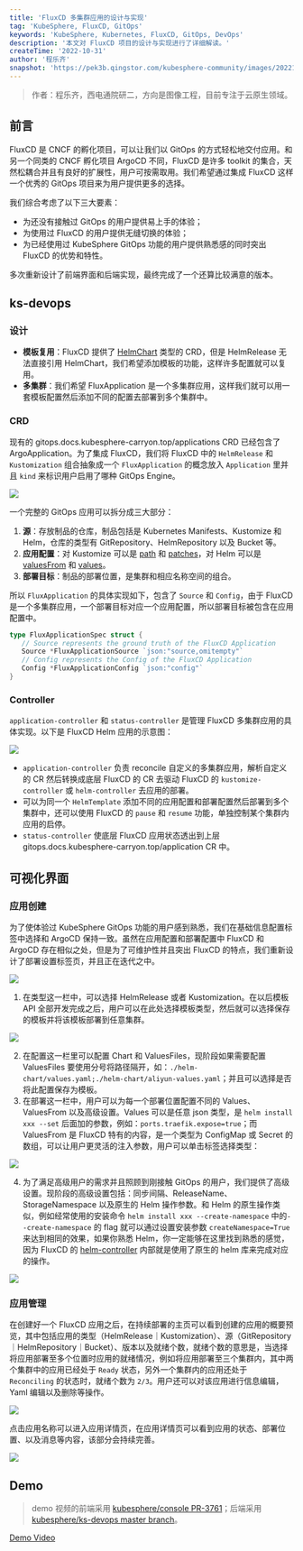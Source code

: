 ```yaml
---
title: 'FluxCD 多集群应用的设计与实现'
tag: 'KubeSphere, FluxCD, GitOps'
keywords: 'KubeSphere, Kubernetes, FluxCD, GitOps, DevOps'
description: '本文对 FluxCD 项目的设计与实现进行了详细解读。'
createTime: '2022-10-31'
author: '程乐齐'
snapshot: 'https://pek3b.qingstor.com/kubesphere-community/images/202210312135934.jpg'
---
```


> 作者：程乐齐，西电通院研二，方向是图像工程，目前专注于云原生领域。

## 前言

FluxCD 是 CNCF 的孵化项目，可以让我们以 GitOps 的方式轻松地交付应用。和另一个同类的 CNCF 孵化项目 ArgoCD 不同，FluxCD 是许多 toolkit 的集合，天然松耦合并且有良好的扩展性，用户可按需取用。我们希望通过集成 FluxCD 这样一个优秀的 GitOps 项目来为用户提供更多的选择。

我们综合考虑了以下三大要素：

+ 为还没有接触过 GitOps 的用户提供易上手的体验；
+ 为使用过 FluxCD 的用户提供无缝切换的体验；
+ 为已经使用过 KubeSphere GitOps 功能的用户提供熟悉感的同时突出 FluxCD 的优势和特性。

多次重新设计了前端界面和后端实现，最终完成了一个还算比较满意的版本。

## ks-devops

### 设计

- **模板复用**：FluxCD 提供了 [HelmChart](https://fluxcd.io/flux/components/source/helmcharts/) 类型的 CRD，但是 HelmRelease 无法直接引用 HelmChart，我们希望添加模板的功能，这样许多配置就可以复用。
- **多集群**：我们希望 FluxApplication 是一个多集群应用，这样我们就可以用一套模板配置然后添加不同的配置去部署到多个集群中。

### CRD

现有的 gitops.docs.kubesphere-carryon.top/applications CRD 已经包含了 ArgoApplication。为了集成 FluxCD，我们将 FluxCD 中的 `HelmRelease` 和 `Kustomization` 组合抽象成一个 `FluxApplication` 的概念放入 `Application` 里并且 `kind` 来标识用户启用了哪种 GitOps Engine。

![](https://pek3b.qingstor.com/kubesphere-community/images/202210211729793.png)

一个完整的 GitOps 应用可以拆分成三大部分：
1. **源**：存放制品的仓库，制品包括是 Kubernetes Manifests、Kustomize 和 Helm，仓库的类型有 GitRepository、HelmRepository 以及 Bucket 等。
2. **应用配置**：对 Kustomize 可以是 [path](https://github.com/fluxcd/kustomize-controller/blob/52be7c873d25122f9578e1daaa11283d449d5a25/api/v1beta2/kustomization_types.go#L77) 和 [patches](https://github.com/fluxcd/kustomize-controller/blob/52be7c873d25122f9578e1daaa11283d449d5a25/api/v1beta2/kustomization_types.go#L95)，对 Helm 可以是 [valuesFrom](https://github.com/fluxcd/helm-controller/blob/0fc4d0f1c09bf7ab7c5990aefe480ca4648eeedd/api/v2beta1/helmrelease_types.go#L162) 和 [values](https://github.com/fluxcd/helm-controller/blob/0fc4d0f1c09bf7ab7c5990aefe480ca4648eeedd/api/v2beta1/helmrelease_types.go#L166)。
3. **部署目标**：制品的部署位置，是集群和相应名称空间的组合。

所以 `FluxApplication` 的具体实现如下，包含了 `Source` 和 `Config`，由于 FluxCD 是一个多集群应用，一个部署目标对应一个应用配置，所以部署目标被包含在应用配置中。
```go
type FluxApplicationSpec struct {  
   // Source represents the ground truth of the FluxCD Application  
   Source *FluxApplicationSource `json:"source,omitempty"`  
   // Config represents the Config of the FluxCD Application  
   Config *FluxApplicationConfig `json:"config"`  
}
```

### Controller

`application-controller` 和 `status-controller` 是管理 FluxCD 多集群应用的具体实现。以下是 FluxCD Helm 应用的示意图：

![](https://pek3b.qingstor.com/kubesphere-community/images/202210211728027.png)

- `application-controller` 负责 reconcile 自定义的多集群应用，解析自定义的 CR 然后转换成底层 FluxCD 的 CR 去驱动 FluxCD 的 `kustomize-controller` 或 `helm-controller` 去应用的部署。
- 可以为同一个 `HelmTemplate` 添加不同的应用配置和部署配置然后部署到多个集群中，还可以使用 FluxCD 的 `pause` 和 `resume` 功能，单独控制某个集群内应用的启停。
- `status-controller` 使底层 FluxCD 应用状态透出到上层 gitops.docs.kubesphere-carryon.top/application CR 中。

## 可视化界面

### 应用创建

为了使体验过 KubeSphere GitOps 功能的用户感到熟悉，我们在基础信息配置标签中选择和 ArgoCD 保持一致。虽然在应用配置和部署配置中 FluxCD 和 ArgoCD 存在相似之处，但是为了可维护性并且突出 FluxCD 的特点，我们重新设计了部署设置标签页，并且正在迭代之中。

![](https://pek3b.qingstor.com/kubesphere-community/images/202210211728960.png)

1. 在类型这一栏中，可以选择 HelmRelease 或者 Kustomization。在以后模板 API 全部开发完成之后，用户可以在此处选择模板类型，然后就可以选择保存的模板并将该模板部署到任意集群。

![](https://pek3b.qingstor.com/kubesphere-community/images/202210211728225.png)

2. 在配置这一栏里可以配置 Chart 和 ValuesFiles，现阶段如果需要配置 ValuesFiles 要使用分号将路径隔开，如：`./helm-chart/values.yaml;./helm-chart/aliyun-values.yaml`；并且可以选择是否将此配置保存为模板。
3. 在部署这一栏中，用户可以为每一个部署位置配置不同的 Values、ValuesFrom 以及高级设置。Values 可以是任意 json 类型，是 `helm install xxx --set` 后面加的参数，例如：`ports.traefik.expose=true`；而 ValuesFrom 是 FluxCD 特有的内容，是一个类型为 ConfigMap 或 Secret 的数组，可以让用户更灵活的注入参数，用户可以单击标签选择类型：

![](https://pek3b.qingstor.com/kubesphere-community/images/202210211728454.png)

4. 为了满足高级用户的需求并且照顾到刚接触 GitOps 的用户，我们提供了高级设置。现阶段的高级设置包括：同步间隔、ReleaseName、StorageNamespace 以及原生的 Helm 操作参数。和 Helm 的原生操作类似，例如经常使用的安装命令 `helm install xxx --create-namespace` 中的`--create-namespace` 的 flag 就可以通过设置安装参数 `createNamespace=True` 来达到相同的效果，如果你熟悉 Helm，你一定能够在这里找到熟悉的感觉，因为 FluxCD 的 [helm-controller](https://github.com/fluxcd/helm-controller) 内部就是使用了原生的 helm 库来完成对应的操作。

![](https://pek3b.qingstor.com/kubesphere-community/images/202210211728832.png)

### 应用管理

在创建好一个 FluxCD 应用之后，在持续部署的主页可以看到创建的应用的概要预览，其中包括应用的类型（HelmRelease｜Kustomization）、源（GitRepository｜HelmRepository｜Bucket）、版本以及就绪个数，就绪个数的意思是，当选择将应用部署至多个位置时应用的就绪情况，例如将应用部署至三个集群内，其中两个集群中的应用已经处于 `Ready` 状态，另外一个集群内的应用还处于 `Reconciling` 的状态时，就绪个数为 `2/3`。用户还可以对该应用进行信息编辑，Yaml 编辑以及删除等操作。

![](https://pek3b.qingstor.com/kubesphere-community/images/202210211727169.png)

点击应用名称可以进入应用详情页，在应用详情页可以看到应用的状态、部署位置、以及消息等内容，该部分会持续完善。

![](https://pek3b.qingstor.com/kubesphere-community/images/202210211727099.png)

## Demo

> demo 视频的前端采用 [kubesphere/console PR-3761](https://github.com/whenegghitsrock/console/pull/3761)；后端采用 [kubesphere/ks-devops master branch](https://github.com/whenegghitsrock/ks-devops)。

[Demo Video](https://youtu.be/A4hKmgFGgAk)